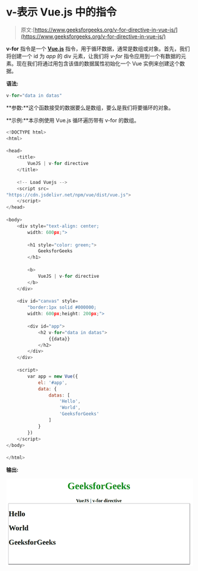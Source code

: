 # v-表示 Vue.js 中的指令

> 原文:[https://www.geeksforgeeks.org/v-for-directive-in-vue-js/](https://www.geeksforgeeks.org/v-for-directive-in-vue-js/)

**v-for** 指令是一个 [**Vue.js**](https://www.geeksforgeeks.org/vue-js-introduction-installation/) 指令，用于循环数据，通常是数组或对象。首先，我们将创建一个 id 为 *app* 的 div 元素，让我们将 *v-for* 指令应用到一个有数据的元素。现在我们将通过用包含该值的数据属性初始化一个 Vue 实例来创建这个数据。

**语法:**

```js
v-for="data in datas"
```

**参数:**这个函数接受的数据要么是数组，要么是我们将要循环的对象。

**示例:**本示例使用 Vue.js 循环遍历带有 v-for 的数组。

```js
<!DOCTYPE html>
<html>

<head>
    <title>
        VueJS | v-for directive
    </title>

    <!-- Load Vuejs -->
    <script src=
"https://cdn.jsdelivr.net/npm/vue/dist/vue.js">
    </script>
</head>

<body>
    <div style="text-align: center;
        width: 600px;">

        <h1 style="color: green;">
            GeeksforGeeks
        </h1>

        <b>
            VueJS | v-for directive
        </b>
    </div>

    <div id="canvas" style=
        "border:1px solid #000000;
        width: 600px;height: 200px;">

        <div id="app">
            <h2 v-for="data in datas">
                {{data}}
            </h2>
        </div>
    </div>

    <script>
        var app = new Vue({
            el: '#app',
            data: {
                datas: [
                    'Hello', 
                    'World', 
                    'GeeksforGeeks'
                ]
            }
        })
    </script>
</body>

</html>
```

**输出:**

![](img/c3fdefdb15ee8b6384fbf166ac1407c1.png)
